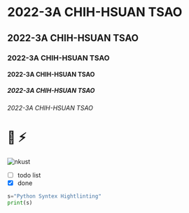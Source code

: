 # 2022-3A CHIH-HSUAN TSAO
## 2022-3A CHIH-HSUAN TSAO
### 2022-3A CHIH-HSUAN TSAO
#### 2022-3A CHIH-HSUAN TSAO
##### 2022-3A CHIH-HSUAN TSAO
###### 2022-3A CHIH-HSUAN TSAO

# :art:  :zap:

![](下載.png "nkust")

-[ ] todo list
-[x] done

```python
s="Python Syntex Hightlinting"
print(s)
```
